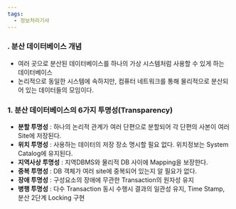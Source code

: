 ```yaml
---
tags:
  - 정보처리기사
---
```

### **. 분산 데이터베이스 개념**

- 여러 곳으로 분산된 데이터베이스를 하나의 가상 시스템처럼 사용할 수 있게 하는 데이터베이스
- 논리적으로 동일한 시스템에 속하지만, 컴퓨터 네트워크를 통해 물리적으로 분산되어 있는 데이터들의 모임이다.

### **1. 분산 데이터베이스의 6가지 투명성(Transparency)**

- **분할 투명성** : 하나의 논리적 관계가 여러 단편으로 분할되어 각 단편의 사본이 여러 Site에 저장된다.
- **위치 투명성** : 사용하는 데이터의 저장 장소 명시할 필요 없다. 위치정보는 System Catalog에 유지된다.
- **지역사상 투명성** : 지역DBMS와 물리적 DB 사이에 Mapping을 보장한다. 
- **중복 투명성** : DB 객체가 여러 site에 중복되어 있는지 알 필요가 없다.
- **장애 투명성** : 구성요소의 장애에 무관한 Transaction의 원자성 유지
- **병행 투명성** : 다수 Transaction 동시 수행시 결과의 일관성 유지, Time Stamp, 분산 2단계 Locking 구현